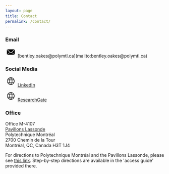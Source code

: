 ```yaml
---
layout: page
title: Contact
permalink: /contact/
---
```

### Email

<img alt="Email icon" src="/assets/images/icon-email-512.png" style="width:25px; margin: 0 5px 5px 5px;" />
[bentley.oakes@polymtl.ca](mailto:bentley.oakes@polymtl.ca)

### Social Media

<img alt="" src="/assets/images/web.png" style="width:25px; margin: 0 5px 5px 5px;" /> [LinkedIn](https://www.linkedin.com/in/bentley-oakes/)

<img alt="" src="/assets/images/web.png" style="width:25px; margin: 0 5px 5px 5px;" /> [ResearchGate](https://www.researchgate.net/profile/Bentley-Oakes)


### Office

Office M-4107  
[Pavillons Lassonde](https://www.polymtl.ca/renseignements-generaux/en/contact-information-access-maps/campus-map)  
Polytechnique Montréal  
2700 Chemin de la Tour  
Montréal, QC, Canada H3T 1J4  

For directions to Polytechnique Montréal and the Pavillons Lassonde, please see [this link](https://www.polymtl.ca/renseignements-generaux/en/contact-information-access-maps/campus-map). Step-by-step directions are available in the 'access guide' provided there.

